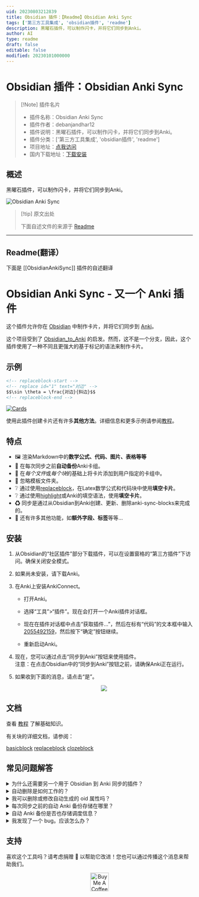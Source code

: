 ```yaml
---
uid: 20230803212839
title: Obsidian 插件：【Readme】Obsidian Anki Sync
tags: ['第三方工具集成', 'obsidian插件', 'readme']
description: 黑曜石插件，可以制作闪卡，并将它们同步到Anki。
author: AI
type: readme
draft: false
editable: false
modified: 20230101000000
---
```


# Obsidian 插件：Obsidian Anki Sync

> [!Note] 插件名片
> - 插件名称：Obsidian Anki Sync
> - 插件作者：debanjandhar12
> - 插件说明：黑曜石插件，可以制作闪卡，并将它们同步到Anki。
> - 插件分类：['第三方工具集成', 'obsidian插件', 'readme']
> - 项目地址：[点我访问](https://github.com/debanjandhar12/Obsidian-Anki-Sync)
> - 国内下载地址：[下载安装](https://pkmer.cn/products/plugin/pluginMarket/?ObsidianAnkiSync)

## 概述

黑曜石插件，可以制作闪卡，并将它们同步到Anki。

![Obsidian Anki Sync](https://cdn.pkmer.cn/covers/ObsidianAnkiSync.jpeg!pkmer)

> [!tip] 原文出处
> 
>下面自述文件的来源于 [Readme](https://ghproxy.net/https://raw.githubusercontent.com/debanjandhar12/Obsidian-Anki-Sync/main/README.md)
> 

---

## Readme(翻译）

下面是 [[ObsidianAnkiSync]] 插件的自述翻译



# Obsidian Anki Sync - 又一个 Anki 插件

这个插件允许你在 [Obsidian](https://obsidian.md/) 中制作卡片，并将它们同步到 [Anki](https://apps.ankiweb.net/)。

这个项目受到了 [Obsidian_to_Anki](https://github.com/Pseudonium/Obsidian_to_Anki) 的启发。然而，这不是一个分支，因此，这个插件使用了一种不同且更强大的基于标记的语法来制作卡片。

## 示例

```markdown
<!-- replaceblock-start -->
<!-- replace id="1" text="对边" -->
$$\sin \theta = \frac{对边}{斜边}$$
<!-- replaceblock-end -->
```
[![Cards](https://raw.githubusercontent.com/debanjandhar12/Obsidian-Anki-Sync/main/docs/images/Tut0.jpg)](#examples)

使用此插件创建卡片还有许多**其他方法**。详细信息和更多示例请参阅[教程](https://github.com/debanjandhar12/Obsidian-Anki-Sync/blob/main/docs/Tutorial.md)。

## 特点

- 🖼 渲染Markdown中的**数学公式、代码、图片、表格等等**
- 🔏 在每次同步之前**自动备份**Anki卡组。
- 📘 在*每个文件*或*每个块*的基础上将卡片添加到用户指定的卡组中。
- 📂 忽略模板文件夹。
- ❔ 通过使用[replaceblock](https://github.com/debanjandhar12/Obsidian-Anki-Sync/blob/main/docs/replaceblock.md)，在Latex数学公式和代码块中使用**填空卡片**。
- ❔ 通过使用[highlight](https://github.com/debanjandhar12/Obsidian-Anki-Sync/blob/main/docs/clozeblock.md)或Anki的填空语法，使用**填空卡片**。
- ♻ 同步是通过从Obsidian到Anki创建、更新、删除anki-sync-blocks来完成的。
- 🥳 还有许多其他功能，如**额外字段、标签**等等...

## 安装

1. 从Obsidian的“社区插件”部分下载插件，可以在设置窗格的“第三方插件”下访问。确保关闭安全模式。

2. 如果尚未安装，请下载Anki。

3. 在Anki上安装AnkiConnect。

   - 打开Anki。

   - 选择“工具”>“插件”。现在会打开一个Anki插件对话框。

   - 现在在插件对话框中点击“获取插件...”，然后在标有“代码”的文本框中输入[2055492159](https://ankiweb.net/shared/info/2055492159)，然后按下“确定”按钮继续。

   - 重新启动Anki。

4. 现在，您可以通过点击“同步到Anki”按钮来使用插件。 <br />
   注意：在点击Obsidian中的“同步到Anki”按钮之前，请确保Anki正在运行。

5. 如果收到下面的消息，请点击“是”。 <br />
   <p align="center">
      <img src="https://raw.githubusercontent.com/debanjandhar12/Obsidian-Anki-Sync/main/docs/images/permission.png" />
   </p>

## 文档

查看 [教程](https://github.com/debanjandhar12/Obsidian-Anki-Sync/blob/main/docs/Tutorial.md) 了解基础知识。

有关块的详细文档，请参阅：

[basicblock](https://github.com/debanjandhar12/Obsidian-Anki-Sync/blob/main/docs/basicblock.md) [replaceblock](https://github.com/debanjandhar12/Obsidian-Anki-Sync/blob/main/docs/replaceblock.md) [clozeblock](https://github.com/debanjandhar12/Obsidian-Anki-Sync/blob/main/docs/clozeblock.md)

## 常见问题解答

<details>
 <summary>为什么还需要另一个用于 Obsidian 到 Anki 同步的插件？</summary>
现有的两个插件在实现我的工作流程时有一个主要限制 💢。它们无法在数学和代码块中创建填空题。<br>
这个插件的目的就是为了解决这个问题。
</details>

<details>
 <summary>自动删除是如何工作的？</summary>
首先，Anki 中的每张卡片都被标记为“由插件从此 vault 创建”和“不是由插件从此 vault 创建”。如果一张卡片包含了 vault 的名称作为标签，以及 ObsidianAnkiSync 标签，并且卡片的类型必须是 ObsidianAnkiSyncModel 类型，那么它就被标记为“由插件创建”。<br />
现在，如果一张被标记为“由插件从此 vault 创建”的卡片在 vault 中不存在，那么这张卡片将被删除。
</details>

<details>
 <summary>我可以删除或修改自动生成的 oid 属性吗？</summary>
<b>不可以！</b> 请不要这样做。<br />插件使用 oid 来跟踪 Anki 中的卡片。
如果删除它，插件将删除旧卡片并在 Anki 中创建一个新卡片。这意味着如果您删除或修改 oid，卡片的调度信息将被删除。
</details>

<details>
 <summary>每次同步之前的自动 Anki 备份存储在哪里？</summary>
在 Windows 11 中，它存储在：<br />
C:\Users\{Windows用户名}\AppData\Roaming\Anki2\{Anki配置文件名}
<br><br>
注意：备份文件以每个牌组为基础存储，名称为 ObsidianAnkiSync-Backup-${时间戳}_${牌组}.apkg
</details>

<details>
 <summary>自动 Anki 备份是否也存储调度信息？</summary>
是的。
</details>

<details>
 <summary>我发现了一个 bug。应该怎么办？</summary>
请在创建一个问题。
</details>

## 支持
喜欢这个工具吗？请考虑捐赠 💸 以帮助它改进！您也可以通过传播这个消息来帮助我们。<br/>
<p align="center">
<a href="https://www.buymeacoffee.com/debanjandhar12" target="_blank"><img src="https://cdn.buymeacoffee.com/buttons/default-orange.png" alt="Buy Me A Coffee" height="50" style="border-radius:1px" />
</p>



